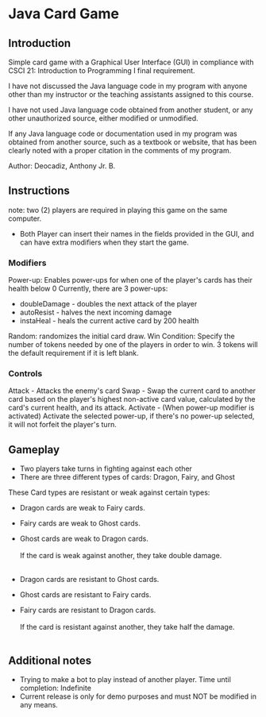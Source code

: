 # Java Card Game

## Introduction 
Simple card game with a Graphical User Interface (GUI) in compliance with CSCI 21: Introduction to Programming I final requirement.

I have not discussed the Java language code in my program with anyone other than my instructor or the teaching assistants assigned to this course.

I have not used Java language code obtained from another student, or any other unauthorized source, either modified or unmodified.

If any Java language code or documentation used in my program was obtained from another source, such as a textbook or website, that has been clearly noted with a proper citation in the comments of my program.

Author: Deocadiz, Anthony Jr. B.

## Instructions
note: two (2) players are required in playing this game on the same computer.

- Both Player can insert their names in the fields provided in the GUI, and can have extra modifiers when they start the game.

### Modifiers
Power-up: Enables power-ups for when one of the player's cards has their health below 0
Currently, there are 3 power-ups:
- doubleDamage - doubles the next attack of the player
- autoResist - halves the next incoming damage
- instaHeal - heals the current active card by 200 health

Random: randomizes the initial card draw.
Win Condition: Specify the number of tokens needed by one of the players in order to win. 3 tokens will the default requirement if it is left blank.

### Controls
Attack - Attacks the enemy's card
Swap - Swap the current card to another card based on the player's highest non-active card value, calculated by the card's current health, and its attack.
Activate - (When power-up modifier is activated) Activate the selected power-up, if there's no power-up selected, it will not forfeit the player's turn.

## Gameplay
- Two players take turns in fighting against each other
- There are three different types of cards: Dragon, Fairy, and Ghost

These Card types are resistant or weak against certain types:
- Dragon cards are weak to Fairy cards.
- Fairy cards are weak to Ghost cards.
- Ghost cards are weak to Dragon cards.
<br></br>If the card is weak against another, they take double damage.<br></br>

- Dragon cards are resistant to Ghost cards.
- Ghost cards are resistant to Fairy cards.
- Fairy cards are resistant to Dragon cards.
<br></br>If the card is resistant against another, they take half the damage.<br></br>

## Additional notes
- Trying to make a bot to play instead of another player. Time until completion: Indefinite
- Current release is only for demo purposes and must NOT be modified in any means.
